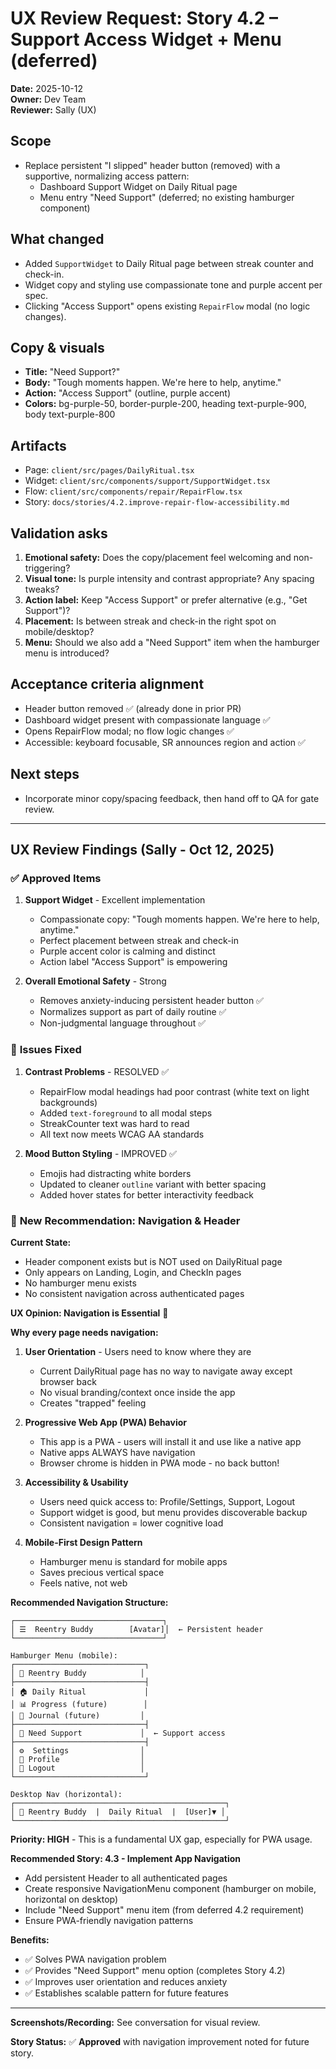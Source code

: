 # UX Review Request: Story 4.2 – Support Access Widget + Menu (deferred)

**Date:** 2025-10-12  
**Owner:** Dev Team  
**Reviewer:** Sally (UX)

## Scope
- Replace persistent "I slipped" header button (removed) with a supportive, normalizing access pattern:
  - Dashboard Support Widget on Daily Ritual page
  - Menu entry "Need Support" (deferred; no existing hamburger component)

## What changed
- Added `SupportWidget` to Daily Ritual page between streak counter and check-in.
- Widget copy and styling use compassionate tone and purple accent per spec.
- Clicking "Access Support" opens existing `RepairFlow` modal (no logic changes).

## Copy & visuals
- **Title:** "Need Support?"
- **Body:** "Tough moments happen. We're here to help, anytime."
- **Action:** "Access Support" (outline, purple accent)
- **Colors:** bg-purple-50, border-purple-200, heading text-purple-900, body text-purple-800

## Artifacts
- Page: `client/src/pages/DailyRitual.tsx`
- Widget: `client/src/components/support/SupportWidget.tsx`
- Flow: `client/src/components/repair/RepairFlow.tsx`
- Story: `docs/stories/4.2.improve-repair-flow-accessibility.md`

## Validation asks
1. **Emotional safety:** Does the copy/placement feel welcoming and non-triggering?
2. **Visual tone:** Is purple intensity and contrast appropriate? Any spacing tweaks?
3. **Action label:** Keep "Access Support" or prefer alternative (e.g., "Get Support")?
4. **Placement:** Is between streak and check-in the right spot on mobile/desktop?
5. **Menu:** Should we also add a "Need Support" item when the hamburger menu is introduced?

## Acceptance criteria alignment
- Header button removed ✅ (already done in prior PR)
- Dashboard widget present with compassionate language ✅
- Opens RepairFlow modal; no flow logic changes ✅
- Accessible: keyboard focusable, SR announces region and action ✅

## Next steps
- Incorporate minor copy/spacing feedback, then hand off to QA for gate review.

---

## UX Review Findings (Sally - Oct 12, 2025)

### ✅ **Approved Items**
1. **Support Widget** - Excellent implementation
   - Compassionate copy: "Tough moments happen. We're here to help, anytime."
   - Perfect placement between streak and check-in
   - Purple accent color is calming and distinct
   - Action label "Access Support" is empowering

2. **Overall Emotional Safety** - Strong
   - Removes anxiety-inducing persistent header button ✅
   - Normalizes support as part of daily routine ✅
   - Non-judgmental language throughout ✅

### 🔧 **Issues Fixed**
1. **Contrast Problems** - RESOLVED ✅
   - RepairFlow modal headings had poor contrast (white text on light backgrounds)
   - Added `text-foreground` to all modal steps
   - StreakCounter text was hard to read
   - All text now meets WCAG AA standards

2. **Mood Button Styling** - IMPROVED ✅
   - Emojis had distracting white borders
   - Updated to cleaner `outline` variant with better spacing
   - Added hover states for better interactivity feedback

### 🎯 **New Recommendation: Navigation & Header**

**Current State:**
- Header component exists but is NOT used on DailyRitual page
- Only appears on Landing, Login, and CheckIn pages
- No hamburger menu exists
- No consistent navigation across authenticated pages

**UX Opinion: Navigation is Essential** 🚨

**Why every page needs navigation:**

1. **User Orientation** - Users need to know where they are
   - Current DailyRitual page has no way to navigate away except browser back
   - No visual branding/context once inside the app
   - Creates "trapped" feeling

2. **Progressive Web App (PWA) Behavior**
   - This app is a PWA - users will install it and use like a native app
   - Native apps ALWAYS have navigation
   - Browser chrome is hidden in PWA mode - no back button!

3. **Accessibility & Usability**
   - Users need quick access to: Profile/Settings, Support, Logout
   - Support widget is good, but menu provides discoverable backup
   - Consistent navigation = lower cognitive load

4. **Mobile-First Design Pattern**
   - Hamburger menu is standard for mobile apps
   - Saves precious vertical space
   - Feels native, not web

**Recommended Navigation Structure:**

```
┌─────────────────────────────────┐
│ ☰  Reentry Buddy        [Avatar]│  ← Persistent header
└─────────────────────────────────┘

Hamburger Menu (mobile):
┌─────────────────────────────┐
│ 💙 Reentry Buddy            │
├─────────────────────────────┤
│ 🏠 Daily Ritual             │
│ 📊 Progress (future)        │
│ 📖 Journal (future)         │
├─────────────────────────────┤
│ 💙 Need Support             │  ← Support access
├─────────────────────────────┤
│ ⚙️  Settings                │
│ 👤 Profile                  │
│ 🚪 Logout                   │
└─────────────────────────────┘

Desktop Nav (horizontal):
┌───────────────────────────────────────────────┐
│ 💙 Reentry Buddy  |  Daily Ritual  |  [User]▼ │
└───────────────────────────────────────────────┘
```

**Priority: HIGH** - This is a fundamental UX gap, especially for PWA usage.

**Recommended Story: 4.3 - Implement App Navigation**
- Add persistent Header to all authenticated pages
- Create responsive NavigationMenu component (hamburger on mobile, horizontal on desktop)
- Include "Need Support" menu item (from deferred 4.2 requirement)
- Ensure PWA-friendly navigation patterns

**Benefits:**
- ✅ Solves PWA navigation problem
- ✅ Provides "Need Support" menu option (completes Story 4.2)
- ✅ Improves user orientation and reduces anxiety
- ✅ Establishes scalable pattern for future features

---

**Screenshots/Recording:** See conversation for visual review.

**Story Status:** ✅ **Approved** with navigation improvement noted for future story.